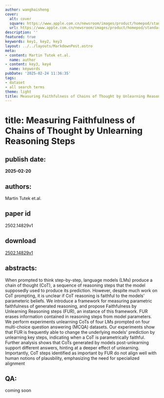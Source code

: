 ```yaml
---
author: wanghaisheng
cover:
  alt: cover
  square: https://www.apple.com.cn/newsroom/images/product/homepod/standard/Apple-HomePod-hero-230118_big.jpg.large_2x.jpg
  url: https://www.apple.com.cn/newsroom/images/product/homepod/standard/Apple-HomePod-hero-230118_big.jpg.large_2x.jpg
description: ''
featured: true
keywords: key1, key2, key3
layout: ../../layouts/MarkdownPost.astro
meta:
- content: Martin Tutek et.al.
  name: author
- content: key3, key4
  name: keywords
pubDate: '2025-02-24 11:36:35'
tags:
- dataset
- all search terms
theme: light
title: Measuring Faithfulness of Chains of Thought by Unlearning Reasoning Steps
---
```


# title: Measuring Faithfulness of Chains of Thought by Unlearning Reasoning Steps 
## publish date: 
**2025-02-20** 
## authors: 
  Martin Tutek et.al. 
## paper id
2502.14829v1
## download
[2502.14829v1](http://arxiv.org/abs/2502.14829v1)
## abstracts:
When prompted to think step-by-step, language models (LMs) produce a chain of thought (CoT), a sequence of reasoning steps that the model supposedly used to produce its prediction. However, despite much work on CoT prompting, it is unclear if CoT reasoning is faithful to the models' parameteric beliefs. We introduce a framework for measuring parametric faithfulness of generated reasoning, and propose Faithfulness by Unlearning Reasoning steps (FUR), an instance of this framework. FUR erases information contained in reasoning steps from model parameters. We perform experiments unlearning CoTs of four LMs prompted on four multi-choice question answering (MCQA) datasets. Our experiments show that FUR is frequently able to change the underlying models' prediction by unlearning key steps, indicating when a CoT is parametrically faithful. Further analysis shows that CoTs generated by models post-unlearning support different answers, hinting at a deeper effect of unlearning. Importantly, CoT steps identified as important by FUR do not align well with human notions of plausbility, emphasizing the need for specialized alignment
## QA:
coming soon

